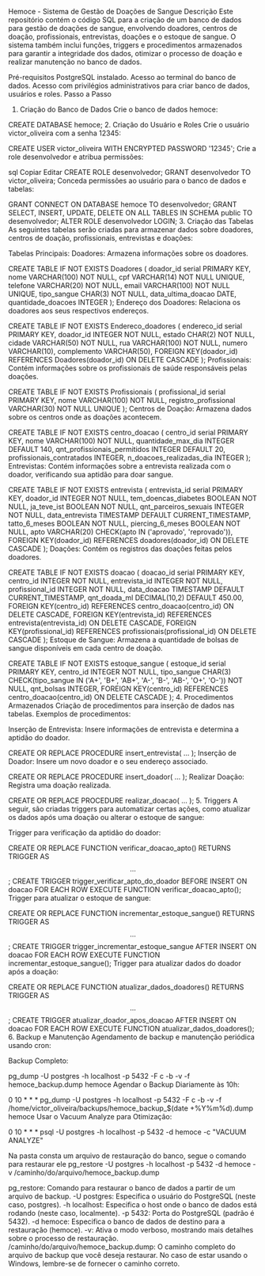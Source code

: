 Hemoce - Sistema de Gestão de Doações de Sangue
Descrição
Este repositório contém o código SQL para a criação de um banco de dados para gestão de doações de sangue, envolvendo doadores, centros de doação, profissionais, entrevistas, doações e o estoque de sangue. O sistema também inclui funções, triggers e procedimentos armazenados para garantir a integridade dos dados, otimizar o processo de doação e realizar manutenção no banco de dados.

Pré-requisitos
PostgreSQL instalado.
Acesso ao terminal do banco de dados.
Acesso com privilégios administrativos para criar banco de dados, usuários e roles.
Passo a Passo
1. Criação do Banco de Dados
Crie o banco de dados hemoce:

CREATE DATABASE hemoce;
2. Criação do Usuário e Roles
Crie o usuário victor_oliveira com a senha 12345:


CREATE USER victor_oliveira WITH ENCRYPTED PASSWORD '12345';
Crie a role desenvolvedor e atribua permissões:

sql
Copiar
Editar
CREATE ROLE desenvolvedor;
GRANT desenvolvedor TO victor_oliveira;
Conceda permissões ao usuário para o banco de dados e tabelas:


GRANT CONNECT ON DATABASE hemoce TO desenvolvedor;
GRANT SELECT, INSERT, UPDATE, DELETE ON ALL TABLES IN SCHEMA public TO desenvolvedor;
ALTER ROLE desenvolvedor LOGIN;
3. Criação das Tabelas
As seguintes tabelas serão criadas para armazenar dados sobre doadores, centros de doação, profissionais, entrevistas e doações:

Tabelas Principais:
Doadores: Armazena informações sobre os doadores.

CREATE TABLE IF NOT EXISTS Doadores (
    doador_id serial PRIMARY KEY,
    nome VARCHAR(100) NOT NULL,
    cpf VARCHAR(14) NOT NULL UNIQUE,
    telefone VARCHAR(20) NOT NULL,
    email VARCHAR(100) NOT NULL UNIQUE,
    tipo_sangue CHAR(3) NOT NULL,
    data_ultima_doacao DATE,
    quantidade_doacoes INTEGER
);
Endereço dos Doadores: Relaciona os doadores aos seus respectivos endereços.

CREATE TABLE IF NOT EXISTS Endereco_doadores (
    endereco_id serial PRIMARY KEY,
    doador_id INTEGER NOT NULL,
    estado CHAR(2) NOT NULL,
    cidade VARCHAR(50) NOT NULL,
    rua VARCHAR(100) NOT NULL,
    numero VARCHAR(10),
    complemento VARCHAR(50),
    FOREIGN KEY(doador_id) REFERENCES Doadores(doador_id) ON DELETE CASCADE
);
Profissionais: Contém informações sobre os profissionais de saúde responsáveis pelas doações.

CREATE TABLE IF NOT EXISTS Profissionais (
    profissional_id serial PRIMARY KEY,
    nome VARCHAR(100) NOT NULL,
    registro_profissional VARCHAR(30) NOT NULL UNIQUE
);
Centros de Doação: Armazena dados sobre os centros onde as doações acontecem.

CREATE TABLE IF NOT EXISTS centro_doacao (
    centro_id serial PRIMARY KEY,
    nome VARCHAR(100) NOT NULL,
    quantidade_max_dia INTEGER DEFAULT 140,
    qnt_profissionais_permitidos INTEGER DEFAULT 20,
    profissionais_contratados INTEGER,
    n_doacoes_realizadas_dia INTEGER
);
Entrevistas: Contém informações sobre a entrevista realizada com o doador, verificando sua aptidão para doar sangue.

CREATE TABLE IF NOT EXISTS entrevista (
    entrevista_id serial PRIMARY KEY,
    doador_id INTEGER NOT NULL,
    tem_doencas_diabetes BOOLEAN NOT NULL,
    ja_teve_ist BOOLEAN NOT NULL,
    qnt_parceiros_sexuais INTEGER NOT NULL,
    data_entrevista TIMESTAMP DEFAULT CURRENT_TIMESTAMP,
    tatto_6_meses BOOLEAN NOT NULL,
    piercing_6_meses BOOLEAN NOT NULL,
    apto VARCHAR(20) CHECK(apto IN ('aprovado', 'reprovado')),
    FOREIGN KEY(doador_id) REFERENCES doadores(doador_id) ON DELETE CASCADE
);
Doações: Contém os registros das doações feitas pelos doadores.

CREATE TABLE IF NOT EXISTS doacao (
    doacao_id serial PRIMARY KEY,
    centro_id INTEGER NOT NULL,
    entrevista_id INTEGER NOT NULL,
    profissional_id INTEGER NOT NULL,
    data_doacao TIMESTAMP DEFAULT CURRENT_TIMESTAMP,
    qnt_doada_ml DECIMAL(10,2) DEFAULT 450.00,
    FOREIGN KEY(centro_id) REFERENCES centro_doacao(centro_id) ON DELETE CASCADE,
    FOREIGN KEY(entrevista_id) REFERENCES entrevista(entrevista_id) ON DELETE CASCADE,
    FOREIGN KEY(profissional_id) REFERENCES profissionais(profissional_id) ON DELETE CASCADE
);
Estoque de Sangue: Armazena a quantidade de bolsas de sangue disponíveis em cada centro de doação.

CREATE TABLE IF NOT EXISTS estoque_sangue (
    estoque_id serial PRIMARY KEY,
    centro_id INTEGER NOT NULL,
    tipo_sangue CHAR(3) CHECK(tipo_sangue IN ('A+', 'B+', 'AB+', 'A-', 'B-', 'AB-', 'O+', 'O-')) NOT NULL,
    qnt_bolsas INTEGER,
    FOREIGN KEY(centro_id) REFERENCES centro_doacao(centro_id) ON DELETE CASCADE
);
4. Procedimentos Armazenados
Criação de procedimentos para inserção de dados nas tabelas. Exemplos de procedimentos:

Inserção de Entrevista: Insere informações de entrevista e determina a aptidão do doador.

CREATE OR REPLACE PROCEDURE insert_entrevista( ... );
Inserção de Doador: Insere um novo doador e o seu endereço associado.

CREATE OR REPLACE PROCEDURE insert_doador( ... );
Realizar Doação: Registra uma doação realizada.

CREATE OR REPLACE PROCEDURE realizar_doacao( ... );
5. Triggers
A seguir, são criadas triggers para automatizar certas ações, como atualizar os dados após uma doação ou alterar o estoque de sangue:

Trigger para verificação da aptidão do doador:

CREATE OR REPLACE FUNCTION verificar_doacao_apto() RETURNS TRIGGER AS $$ ... $$;
CREATE TRIGGER trigger_verificar_apto_do_doador BEFORE INSERT ON doacao FOR EACH ROW EXECUTE FUNCTION verificar_doacao_apto();
Trigger para atualizar o estoque de sangue:

CREATE OR REPLACE FUNCTION incrementar_estoque_sangue() RETURNS TRIGGER AS $$ ... $$;
CREATE TRIGGER trigger_incrementar_estoque_sangue AFTER INSERT ON doacao FOR EACH ROW EXECUTE FUNCTION incrementar_estoque_sangue();
Trigger para atualizar dados do doador após a doação:

CREATE OR REPLACE FUNCTION atualizar_dados_doadores() RETURNS TRIGGER AS $$ ... $$;
CREATE TRIGGER atualizar_doador_apos_doacao AFTER INSERT ON doacao FOR EACH ROW EXECUTE FUNCTION atualizar_dados_doadores();
6. Backup e Manutenção
Agendamento de backup e manutenção periódica usando cron:

Backup Completo:

pg_dump -U postgres -h localhost -p 5432 -F c -b -v -f hemoce_backup.dump hemoce
Agendar o Backup Diariamente às 10h:

0 10 * * * pg_dump -U postgres -h localhost -p 5432 -F c -b -v -f /home/victor_oliveira/backups/hemoce_backup_$(date +%Y%m%d).dump hemoce
Usar o Vacuum Analyze para Otimização:

0 10 * * * psql -U postgres -h localhost -p 5432 -d hemoce -c "VACUUM ANALYZE"


Na pasta consta um arquivo de restauração do banco, segue o comando para restaurar ele
pg_restore -U postgres -h localhost -p 5432 -d hemoce -v /caminho/do/arquivo/hemoce_backup.dump

pg_restore: Comando para restaurar o banco de dados a partir de um arquivo de backup.
-U postgres: Especifica o usuário do PostgreSQL (neste caso, postgres).
-h localhost: Especifica o host onde o banco de dados está rodando (neste caso, localmente).
-p 5432: Porta do PostgreSQL (padrão é 5432).
-d hemoce: Especifica o banco de dados de destino para a restauração (hemoce).
-v: Ativa o modo verboso, mostrando mais detalhes sobre o processo de restauração.
/caminho/do/arquivo/hemoce_backup.dump: O caminho completo do arquivo de backup que você deseja restaurar. No caso de estar usando o Windows, lembre-se de fornecer o caminho correto.

